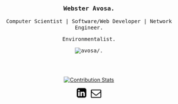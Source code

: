 <h3 align='center' class="text-purple"><samp><strong>Webster Avosa.</strong></samp></h3>
<p align='center'> <samp>Computer Scientist | Software/Web Developer | Network Engineer.</samp></p>
<p align='center'> <samp>Environmentalist.</samp></p>

<p align="center"><samp> <img src=https://komarev.com/ghpvc/?username=avosa alt=avosa/>.</samp> </p>

<br><br>

<p align='center'>
 <a href="https://github.com/avosa"><img src="https://github-contribution-stats.vercel.app/api/?username=avosa" alt="Contribution Stats"></a>
 </p>
 

<p align='center'>
<a href="https://www.linkedin.com/in/webster-avosa-6286a315b/"><img height="26" src="https://raw.githubusercontent.com/AntonioFalcao/AntonioFalcao/master/img/linkedin.png?raw=true"></a>&nbsp;&nbsp;
<a href="mailto:websterb17@gmail.com"><img height="22" src="https://raw.githubusercontent.com/AntonioFalcao/AntonioFalcao/master/img/mail.png?raw=true" alt=""></a>
</p>
